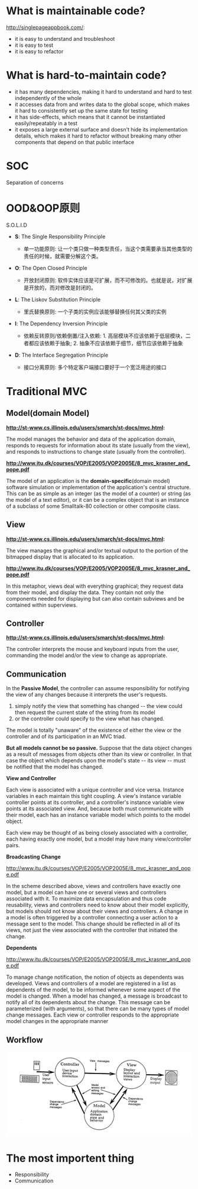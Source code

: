 # What is maintainable code?

http://singlepageappbook.com/:

- it is easy to understand and troubleshoot
- it is easy to test
- it is easy to refactor

# What is hard-to-maintain code?

- it has many dependencies, making it hard to understand and hard to test independently of the whole
- it accesses data from and writes data to the global scope, which makes it hard to consistently set up the same state for testing
- it has side-effects, which means that it cannot be instantiated easily/repeatably in a test
- it exposes a large external surface and doesn't hide its implementation details, which makes it hard to refactor without breaking many other components that depend on that public interface

# SOC

Separation of concerns

# OOD&OOP原则

S.O.L.I.D

- **S**: The Single Responsibility Principle 
    - 单一功能原则: 让一个类只做一种类型责任，当这个类需要承当其他类型的责任的时候，就需要分解这个类。

- **O**: The Open Closed Principle 
    - 开放封闭原则: 软件实体应该是可扩展，而不可修改的。也就是说，对扩展是开放的，而对修改是封闭的。

- **L**: The Liskov Substitution Principle
    - 里氏替换原则: 一个子类的实例应该能够替换任何其父类的实例


- **I**: The Dependency Inversion Principle
    - 依赖反转原则/依赖倒置/注入依赖: 1. 高层模块不应该依赖于低层模块，二者都应该依赖于抽象; 2. 抽象不应该依赖于细节，细节应该依赖于抽象


- **D**: The Interface Segregation Principle
    - 接口分离原则: 多个特定客户端接口要好于一个宽泛用途的接口

# Traditional MVC

## Model(domain Model)

**http://st-www.cs.illinois.edu/users/smarch/st-docs/mvc.html:**

The model manages the behavior and data of the application domain, responds to requests for information about its state (usually from the view), and responds to instructions to change state (usually from the controller).

**http://www.itu.dk/courses/VOP/E2005/VOP2005E/8_mvc_krasner_and_pope.pdf**

The model of an application is the **domain-specific**(domain model) software simulation or implementation of the 
application's central structure. This can be as simple as an integer (as the model of a counter) or 
string (as the model of a text editor), or it can be a complex object that is an instance of a subclass 
of some Smalltalk-80 collection or other composite class.

## View

**http://st-www.cs.illinois.edu/users/smarch/st-docs/mvc.html:**

The view manages the graphical and/or textual output to the portion of the bitmapped display that is allocated to its application.

**http://www.itu.dk/courses/VOP/E2005/VOP2005E/8_mvc_krasner_and_pope.pdf**

In this metaphor, views deal with everything graphical; they request data from their model, and 
display the data. They contain not only the components needed for displaying but can also 
contain subviews and be contained within superviews. 

## Controller

**http://st-www.cs.illinois.edu/users/smarch/st-docs/mvc.html:**

The controller interprets the mouse and keyboard inputs from the user, commanding the model and/or the view to change as appropriate.

## Communication

In the **Passive Model**, the controller can assume responsibility for notifying the view of any changes because it interprets the user's requests.

1. simply notify the view that something has changed -- the view could then request the current state of the string from its model
2. or the controller could specify to the view what has changed.

The model is totally "unaware" of the existence of either the view or the controller and of its participation in an MVC triad.

**But all models cannot be so passive.** Suppose that the data object changes as a result of messages from objects other than its view or controller. In that case the object which depends upon the model's state -- its view -- must be notified that the model has changed.

**View and Controller**

Each view is associated with a unique controller and vice versa. Instance variables in each maintain this tight coupling. A view's instance variable controller points at its controller, and a controller's instance variable view points at its associated view. And, because both must communicate with their model, each has an instance variable model which points to the model object.

Each view may be thought of as being closely associated with a 
controller, each having exactly one model, but a model may have many view/controller pairs.

**Broadcasting Change**

http://www.itu.dk/courses/VOP/E2005/VOP2005E/8_mvc_krasner_and_pope.pdf

In the scheme described above, views and controllers have exactly one model, but a model can 
have one or several views and controllers associated with it. To maximize data encapsulation and 
thus code reusability, views and controllers need to know about their model explicitly, but models 
should not know about their views and controllers.
A change in a model is often triggered by a controller connecting a user action to a message sent 
to the model. This change should be reflected in all of its views, not just the view associated with 
the controller that initiated the change.

**Dependents**

http://www.itu.dk/courses/VOP/E2005/VOP2005E/8_mvc_krasner_and_pope.pdf

To manage change notification, the notion of objects as dependents was developed. Views and 
controllers of a model are registered in a list as dependents of the model, to be informed whenever 
some aspect of the model is changed. When a model has changed, a message is broadcast to notify 
all of its dependents about the change. This message can be parameterized (with arguments), so 
that there can be many types of model change messages. Each view or controller responds to the 
appropriate model changes in the appropriate manner

## Workflow

![workflow](./images/mvc_flow.png)

# The most importent thing

- Responsibility
- Communication

